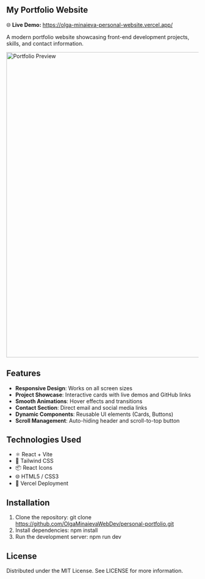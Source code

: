 ## My Portfolio Website

🌐 **Live Demo:** https://olga-minaieva-personal-website.vercel.app/

A modern portfolio website showcasing front-end development projects, skills, and contact information.

<img src="/Portfolio.png" alt="Portfolio Preview" width="800">

## Features

- **Responsive Design**: Works on all screen sizes
- **Project Showcase**: Interactive cards with live demos and GitHub links
- **Smooth Animations**: Hover effects and transitions
- **Contact Section**: Direct email and social media links
- **Dynamic Components**: Reusable UI elements (Cards, Buttons)
- **Scroll Management**: Auto-hiding header and scroll-to-top button

## Technologies Used

- ⚛️ React + Vite
- 🎨 Tailwind CSS
- 📦 React Icons
- 🌐 HTML5 / CSS3
- 🚀 Vercel Deployment

## Installation

1. Clone the repository:
git clone https://github.com/OlgaMinaievaWebDev/personal-portfolio.git
2. Install dependencies:
npm install
3. Run the development server:
npm run dev


## License
Distributed under the MIT License. See LICENSE for more information.



